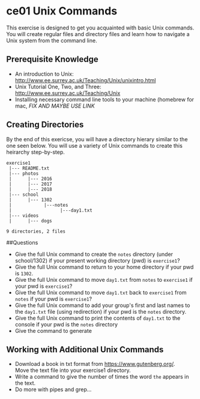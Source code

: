 # ce01 Unix Commands

This exercise is designed to get you acquainted with basic Unix commands.
You will create regular files and directory files and learn how to navigate 
a Unix system from the command line.

## Prerequisite Knowledge

* An introduction to Unix: http://www.ee.surrey.ac.uk/Teaching/Unix/unixintro.html
* Unix Tutorial One, Two, and Three: http://www.ee.surrey.ac.uk/Teaching/Unix
* Installing necessary command line tools to your machine (homebrew for mac, _FIX AND MAYBE USE LINK_

## Creating Directories

By the end of this exericse, you will have a directory hierary similar to the
one seen below. You will use a variety of Unix commands to create this 
heirarchy step-by-step. 

```
exercise1
 |--- README.txt
 |--- photos
 |      |--- 2016
 |      |--- 2017
 |      |--- 2018
 |--- school
 |      |--- 1302
 |            |---notes
 |                  |---day1.txt
 |--- videos
 |      |--- dogs

9 directories, 2 files
```

##Questions
* Give the full Unix command to create the `notes` directory 
(under school/1302) if your present working directory (pwd) is `exercise1`?
* Give the full Unix command to return to your home directory if your pwd 
is `1302`.
* Give the full Unix command to move `day1.txt` from `notes` to `exercise1` 
if your pwd is `exercise1`?
* Give the full Unix command to move `day1.txt` back to `exercise1` from 
`notes` if your pwd is `exercise1`?
* Give the full Unix command to add your group's first and last names to 
the `day1.txt` file (using redirection) if your pwd is the `notes` directory.
* Give the full Unix command to print the contents of `day1.txt` to the 
console if your pwd is the `notes` directory
* Give the command to generate 

## Working with Additional Unix Commands
* Download a book in txt format from https://www.gutenberg.org/.  
Move the text file into your exercise1 directory.
* Write a command to give the number of times the word `the` appears in the 
text.
* Do more with pipes and grep...